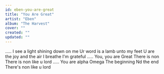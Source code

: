 ```yaml
---
id: eben-you-are-great
title: "You Are Great"
artist: "Eben"
album: "The Harvest"
cover: ""
created: ""
updated: ""
---
```


.....
I see a light shining down on me
Ur word is a lamb unto my feet
U are the joy and the air I breathe
I'm grateful
.....
You, you are Great
There is non
There is non like u lord
 .....
You are alpha
Omega
The beginning Nd the end
There's non like u lord